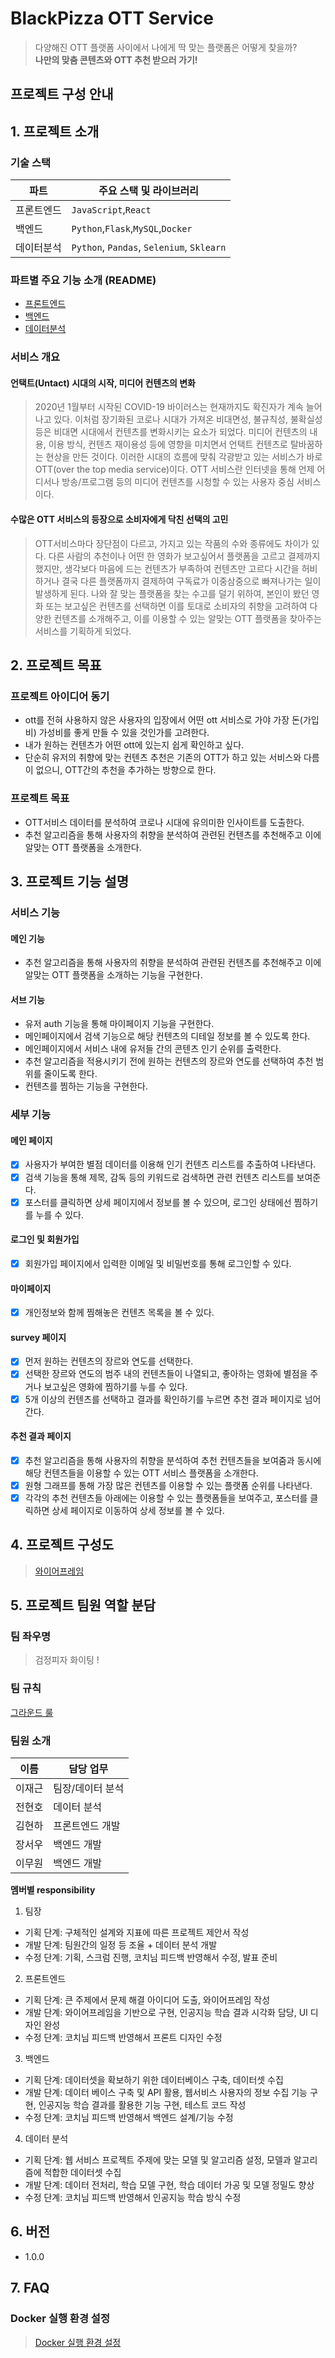 # BlackPizza OTT Service

> 다양해진 OTT 플랫폼 사이에서 나에게 딱 맞는 플랫폼은 어떻게 찾을까?  
> **나만의 맞춤 콘텐츠와 OTT 추천 받으러 가기!**

## 프로젝트 구성 안내

## 1. 프로젝트 소개

### 기술 스택

| 파트       | 주요 스택 및 라이브러리                   |
| ---------- | ----------------------------------------- |
| 프론트엔드 | `JavaScript`,`React`                      |
| 백엔드     | `Python`,`Flask`,`MySQL`,`Docker`         |
| 데이터분석 | `Python`, `Pandas`, `Selenium`, `Sklearn` |

### 파트별 주요 기능 소개 (README)

- [프론트엔드](https://kdt-gitlab.elice.io/003-part3-ottservice/team1/blackpizza/-/wikis/Front%20README)
- [백엔드](https://kdt-gitlab.elice.io/003-part3-ottservice/team1/blackpizza/-/wikis/Back%20README)
- [데이터분석](https://kdt-gitlab.elice.io/003-part3-ottservice/team1/blackpizza/-/wikis/Data%20README)

### 서비스 개요

#### 언택트(Untact) 시대의 시작, 미디어 컨텐츠의 변화

> 2020년 1월부터 시작된 COVID-19 바이러스는 현재까지도 확진자가 계속 늘어나고 있다. 이처럼 장기화된 코로나 시대가 가져온 비대면성, 불규칙성, 불확실성 등은 비대면 시대에서 컨텐츠를 변화시키는 요소가 되었다. 미디어 컨텐츠의 내용, 이용 방식, 컨텐츠 재이용성 등에 영향을 미치면서 언택트 컨텐츠로 탈바꿈하는 현상을 만든 것이다. 이러한 시대의 흐름에 맞춰 각광받고 있는 서비스가 바로 OTT(over the top media service)이다. OTT 서비스란 인터넷을 통해 언제 어디서나 방송/프로그램 등의 미디어 컨텐츠를 시청할 수 있는 사용자 중심 서비스이다.

#### 수많은 OTT 서비스의 등장으로 소비자에게 닥친 선택의 고민

> OTT서비스마다 장단점이 다르고, 가지고 있는 작품의 수와 종류에도 차이가 있다. 다른 사람의 추천이나 어떤 한 영화가 보고싶어서 플랫폼을 고르고 결제까지 했지만, 생각보다 마음에 드는 컨텐츠가 부족하여 컨텐츠만 고르다 시간을 허비하거나 결국 다른 플랫폼까지 결제하여 구독료가 이중삼중으로 빠져나가는 일이 발생하게 된다. 나와 잘 맞는 플랫폼을 찾는 수고를 덜기 위하여, 본인이 봤던 영화 또는 보고싶은 컨텐츠를 선택하면 이를 토대로 소비자의 취향을 고려하여 다양한 컨텐츠를 소개해주고, 이를 이용할 수 있는 알맞는 OTT 플랫폼을 찾아주는 서비스를 기획하게 되었다.

## 2. 프로젝트 목표

### 프로젝트 아이디어 동기

- ott를 전혀 사용하지 않은 사용자의 입장에서 어떤 ott 서비스로 가야 가장 돈(가입비) 가성비를 좋게 만들 수 있을 것인가를 고려한다.
- 내가 원하는 컨텐츠가 어떤 ott에 있는지 쉽게 확인하고 싶다.
- 단순히 유저의 취향에 맞는 컨텐츠 추천은 기존의 OTT가 하고 있는 서비스와 다름이 없으니, OTT간의 추천을 추가하는 방향으로 한다.

### 프로젝트 목표

- OTT서비스 데이터를 분석하여 코로나 시대에 유의미한 인사이트를 도출한다.
- 추천 알고리즘을 통해 사용자의 취향을 분석하여 관련된 컨텐츠를 추천해주고 이에 알맞는 OTT 플랫폼을 소개한다.

## 3. 프로젝트 기능 설명

### 서비스 기능

#### 메인 기능

- 추천 알고리즘을 통해 사용자의 취향을 분석하여 관련된 컨텐츠를 추천해주고 이에 알맞는 OTT 플랫폼을 소개하는 기능을 구현한다.

#### 서브 기능

- 유저 auth 기능을 통해 마이페이지 기능을 구현한다.
- 메인페이지에서 검색 기능으로 해당 컨텐츠의 디테일 정보를 볼 수 있도록 한다.
- 메인페이지에서 서비스 내에 유저들 간의 콘텐츠 인기 순위를 출력한다.
- 추천 알고리즘을 적용시키기 전에 원하는 컨텐츠의 장르와 연도를 선택하여 추천 범위를 줄이도록 한다.
- 컨텐츠를 찜하는 기능을 구현한다.

### 세부 기능

#### 메인 페이지

- [x] 사용자가 부여한 별점 데이터를 이용해 인기 컨텐츠 리스트를 추출하여 나타낸다.
- [x] 검색 기능을 통해 제목, 감독 등의 키워드로 검색하면 관련 컨텐츠 리스트를 보여준다.
- [x] 포스터를 클릭하면 상세 페이지에서 정보를 볼 수 있으며, 로그인 상태에선 찜하기를 누를 수 있다.

#### 로그인 및 회원가입

- [x] 회원가입 페이지에서 입력한 이메일 및 비밀번호를 통해 로그인할 수 있다.

#### 마이페이지

- [x] 개인정보와 함께 찜해놓은 컨텐츠 목록을 볼 수 있다.

#### survey 페이지

- [x] 먼저 원하는 컨텐츠의 장르와 연도를 선택한다.
- [x] 선택한 장르와 연도의 범주 내의 컨텐츠들이 나열되고, 좋아하는 영화에 별점을 주거나 보고싶은 영화에 찜하기를 누를 수 있다.
- [x] 5개 이상의 컨텐츠를 선택하고 결과를 확인하기를 누르면 추천 결과 페이지로 넘어간다.

#### 추천 결과 페이지

- [x] 추천 알고리즘을 통해 사용자의 취향을 분석하여 추천 컨텐츠들을 보여줌과 동시에 해당 컨텐츠들을 이용할 수 있는 OTT 서비스 플랫폼을 소개한다.
- [x] 원형 그래프를 통해 가장 많은 컨텐츠를 이용할 수 있는 플랫폼 순위를 나타낸다.
- [x] 각각의 추천 컨텐츠들 아래에는 이용할 수 있는 플랫폼들을 보여주고, 포스터를 클릭하면 상세 페이지로 이동하여 상세 정보를 볼 수 있다.

## 4. 프로젝트 구성도

> [와이어프레임](https://whimsical.com/blackpizza-KeD8MXgVuxKTPqu7MkYZry)

## 5. 프로젝트 팀원 역할 분담

### 팀 좌우명

> 검정피자 화이팅 !

### 팀 규칙

[그라운드 룰](https://kdt-gitlab.elice.io/003-part3-ottservice/team1/blackpizza/-/wikis/%EA%B7%B8%EB%9D%BC%EC%9A%B4%EB%93%9C%20%EB%A3%B0)

### 팀원 소개

| 이름   | 담당 업무        |
| ------ | ---------------- |
| 이재근 | 팀장/데이터 분석 |
| 전현호 | 데이터 분석      |
| 김현하 | 프론트엔드 개발  |
| 장서우 | 백엔드 개발      |
| 이무원 | 백엔드 개발      |

**멤버별 responsibility**

1. 팀장

- 기획 단계: 구체적인 설계와 지표에 따른 프로젝트 제안서 작성
- 개발 단계: 팀원간의 일정 등 조율 + 데이터 분석 개발
- 수정 단계: 기획, 스크럼 진행, 코치님 피드백 반영해서 수정, 발표 준비

2. 프론트엔드

- 기획 단계: 큰 주제에서 문제 해결 아이디어 도출, 와이어프레임 작성
- 개발 단계: 와이어프레임을 기반으로 구현, 인공지능 학습 결과 시각화 담당, UI 디자인 완성
- 수정 단계: 코치님 피드백 반영해서 프론트 디자인 수정

3. 백엔드

- 기획 단계: 데이터셋을 확보하기 위한 데이터베이스 구축, 데이터셋 수집
- 개발 단계: 데이터 베이스 구축 및 API 활용, 웹서비스 사용자의 정보 수집 기능 구현, 인공지능 학습 결과를 활용한 기능 구현, 테스트 코드 작성
- 수정 단계: 코치님 피드백 반영해서 백엔드 설계/기능 수정

4. 데이터 분석

- 기획 단계: 웹 서비스 프로젝트 주제에 맞는 모델 및 알고리즘 설정, 모델과 알고리즘에 적합한 데이터셋 수집
- 개발 단계: 데이터 전처리, 학습 모델 구현, 학습 데이터 가공 및 모델 정밀도 향상
- 수정 단계: 코치님 피드백 반영해서 인공지능 학습 방식 수정

## 6. 버전

- 1.0.0

## 7. FAQ

### Docker 실행 환경 설정

> [Docker 실행 환경 설정](https://kdt-gitlab.elice.io/003-part3-ottservice/team1/blackpizza/-/wikis/Back%20README#%ED%94%84%EB%A1%9C%EC%A0%9D%ED%8A%B8-%EC%8B%A4%ED%96%89-%EA%B4%80%EB%A0%A8-docker-%EB%AA%85%EB%A0%B9%EC%96%B4)
